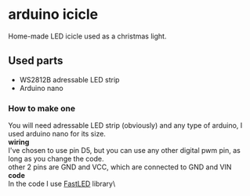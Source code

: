 # arduino icicle
Home-made LED icicle used as a christmas light.
## Used parts
* WS2812B adressable LED strip
* Arduino nano
### How to make one
You will need adressable LED strip (obviously) and any type of arduino, I used arduino nano for its size.\
**wiring**\
I've chosen to use pin D5, but you can use any other digital pwm pin, as long as you change the code.\
other 2 pins are GND and VCC, which are connected to GND and VIN\
**code**\
In the code I use [FastLED](https://github.com/FastLED/FastLED) library\
